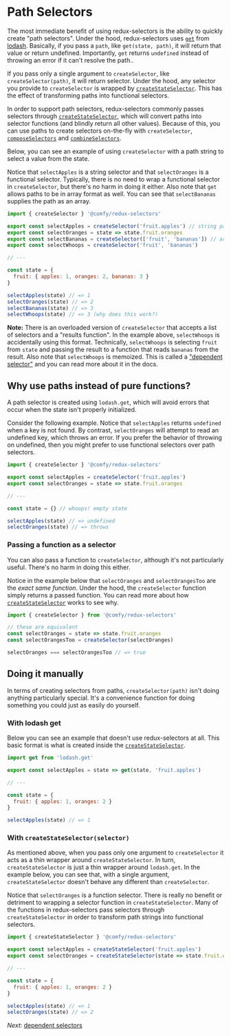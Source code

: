 # Path Selectors

The most immediate benefit of using redux-selectors is the ability to quickly create "path selectors". Under the hood, redux-selectors uses [`get`](https://www.npmjs.com/package/lodash.get) from [lodash](https://lodash.com/docs#get). Basically, if you pass a `path`, like `get(state, path)`, it will return that value or return undefined. Importantly, `get` returns `undefined` instead of throwing an error if it can't resolve the path..

If you pass only a single argument to `createSelector`, like `createSelector(path)`, it will return selector. Under the hood, any selector you provide to `createSelector` is wrapped by [`createStateSelector`](/docs/api/createStateSelector.md). This has the effect of transforming paths into functional selectors.

In order to support path selectors, redux-selectors commonly passes selectors through [`createStateSelector`](/docs/api/createStateSelector.md), which will convert paths into selector functions (and blindly return all other values). Because of this, you can use paths to create selectors on-the-fly with `createSelector`, [`composeSelectors`](/docs/api/composeSelectors.md) and [`combineSelectors`](/docs/api/combineSelectors.md).

Below, you can see an example of using `createSelector` with a path string to select a value from the state.

Notice that `selectApples` is a string selector and that `selectOranges` is a functional selector. Typically, there is no need to wrap a functional selector in `createSelector`, but there's no harm in doing it either. Also note that `get` allows paths to be in array format as well. You can see that `selectBananas` supplies the path as an array.

```js
import { createSelector } '@comfy/redux-selectors'

export const selectApples = createSelector('fruit.apples') // string path
export const selectOranges = state => state.fruit.oranges
export const selectBananas = createSelector(['fruit', 'bananas']) // array path
export const selectWhoops = createSelector('fruit', 'bananas')

// ---

const state = {
  fruit: { apples: 1, oranges: 2, bananas: 3 }
}

selectApples(state) // => 1
selectOranges(state) // => 2
selectBananas(state) // => 3
selectWhoops(state) // => 3 (why does this work?)
```

**Note:** There is an overloaded version of `createSelector` that accepts a list of selectors and a "results function". In the example above, `selectWhoops` is accidentally using this format. Technically, `selectWhoops` is selecting `fruit` from `state` and passing the result to a function that reads `bananas` from the result. Also note that `selectWhoops` is memoized. This is called a ["dependent selector"](/docs/usage/dependent-selectors.md) and you can read more about it in the docs.

## Why use paths instead of pure functions?

A path selector is created using `lodash.get`, which will avoid errors that occur when the state isn't properly initialized.

Consider the following example. Notice that `selectApples` returns `undefined` when a key is not found. By contrast, `selectOranges` will attempt to read an undefined key, which throws an error. If you prefer the behavior of throwing on undefined, then you might prefer to use functional selectors over path selectors.

```js
import { createSelector } '@comfy/redux-selectors'

export const selectApples = createSelector('fruit.apples')
export const selectOranges = state => state.fruit.oranges

// ---

const state = {} // whoops! empty state

selectApples(state) // => undefined
selectOranges(state) // => throws
```

### Passing a function as a selector

You can also pass a function to `createSelector`, although it's not particularly useful. There's no harm in doing this either.

Notice in the example below that `selectOranges` and `selectOrangesToo` are the _exact same function_. Under the hood, the `createSelector` function simply returns a passed function. You can read more about how [`createStateSelector`](/docs/api/createStateSelector.md) works to see why.

```js
import { createSelector } from '@comfy/redux-selectors'

// these are equivalent
const selectOranges = state => state.fruit.oranges
const selectOrangesToo = createSelector(selectOranges)

selectOranges === selectOrangesToo // => true
```

## Doing it manually

In terms of creating selectors from paths, `createSelector(path)` isn't doing anything particularly special. It's a convenience function for doing something you could just as easily do yourself.

### With lodash get

Below you can see an example that doesn't use redux-selectors at all. This basic format is what is created inside the [`createStateSelector`](/docs/api/createStateSelector.md).

```js
import get from 'lodash.get'

export const selectApples = state => get(state, 'fruit.apples')

// ---

const state = {
  fruit: { apples: 1, oranges: 2 }
}

selectApples(state) // => 1
```

### With `createStateSelector(selector)`

As mentioned above, when you pass only one argument to `createSelector` it acts as a thin wrapper around `createStateSelector`. In turn, `createStateSelector` is just a thin wrapper around `lodash.get`. In the example below, you can see that, with a single argument, `createStateSelector` doesn't behave any different than `createSelector`.

Notice that `selectOranges` is a function selector. There is really no benefit or detriment to wrapping a selector function in `createStateSelector`. Many of the functions in redux-selectors pass selectors through `createStateSelector` in order to transform path strings into functional selectors.

```js
import { createStateSelector } '@comfy/redux-selectors'

export const selectApples = createStateSelector('fruit.apples')
export const selectOranges = createStateSelector(state => state.fruit.oranges)

// ---

const state = {
  fruit: { apples: 1, oranges: 2 }
}

selectApples(state) // => 1
selectOranges(state) // => 2
```

*Next:* [dependent selectors](/docs/usage/dependent-selectors.md)

